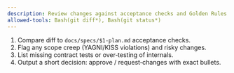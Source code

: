 ```yaml
---
description: Review changes against acceptance checks and Golden Rules
allowed-tools: Bash(git diff*), Bash(git status*)
---
```

1) Compare diff to `docs/specs/$1-plan.md` acceptance checks.
2) Flag any scope creep (YAGNI/KISS violations) and risky changes.
3) List missing contract tests or over‑testing of internals.
4) Output a short decision: approve / request‑changes with exact bullets.

